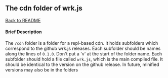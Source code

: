 ## The cdn folder of wrk.js

[Back to README](/README.md)  

#### Brief Description
The ```/cdn``` folder is a folder for a repl-based cdn. It holds subfolders which correspond to the github wrk.js releases. Each subfolder should be names along the lines of ```0.1.0```. Don't put a 'v' at the start of the folder name. Each subfolder should hold a file called ```wrk.js```, which is the main compiled file. It should be identical to the version on the github release. In future, minified versions may also be in the folders